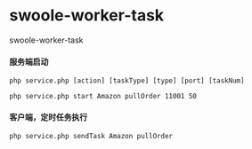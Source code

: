 # swoole-worker-task
swoole-worker-task

#### 服务端启动
```shell script
php service.php [action] [taskType] [type] [port] [taskNum]

php service.php start Amazon pullOrder 11001 50

```



#### 客户端，定时任务执行
```shell script
php service.php sendTask Amazon pullOrder
```


